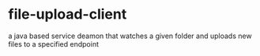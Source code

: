 # file-upload-client
a java based service deamon that watches a given folder and uploads new files to a specified endpoint
